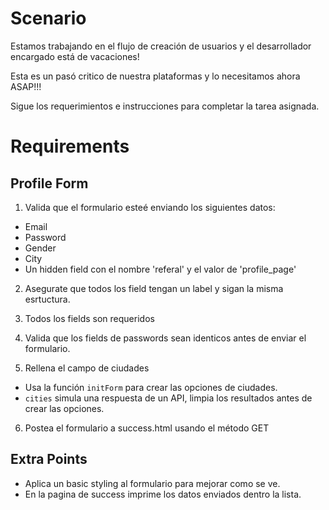 # Scenario

Estamos trabajando en el flujo de creación de usuarios y el
desarrollador encargado está de vacaciones!

Esta es un pasó critico de nuestra plataformas y lo necesitamos
ahora ASAP!!!

Sigue los requerimientos e instrucciones para completar la tarea asignada.

# Requirements
## Profile Form
1. Valida que el formulario esteé enviando los siguientes datos:
  * Email
  * Password
  * Gender
  * City
  * Un hidden field con el nombre 'referal' y el valor de 'profile_page'
2. Asegurate que todos los field tengan un label y sigan la misma esrtuctura.
3. Todos los fields son requeridos
4. Valida que los fields de passwords sean identicos antes de enviar el formulario.

5. Rellena el campo de ciudades
  * Usa la función `initForm` para crear las opciones de ciudades.
  * `cities` simula una respuesta de un API, limpia los resultados antes de crear las opciones.
6. Postea el formulario a success.html usando el método GET

## Extra Points
* Aplica un basic styling al formulario para mejorar como se ve.
* En la pagina de success imprime los datos enviados dentro
la lista.